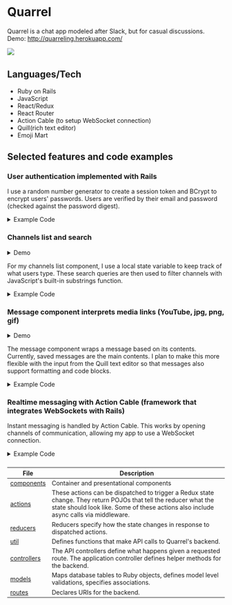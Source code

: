 # Quarrel

Quarrel is a chat app modeled after Slack, but for casual discussions.
Demo: http://quarreling.herokuapp.com/

<img src="demo.gif">

## Languages/Tech
- Ruby on Rails
- JavaScript
- React/Redux
- React Router
- Action Cable (to setup WebSocket connection)
- Quill(rich text editor)
- Emoji Mart

## Selected features and code examples
### User authentication implemented with Rails
I use a random number generator to create a session token and BCrypt to encrypt users' passwords. Users are verified by their email and password (checked against the password digest).
<details>
  <summary>Example Code</summary>
  
  ```rb
    def self.find_by_credentials(email, password)
      user = User.find_by(email: email)
      return nil unless user && user.is_password?(password)
    end

    def password=(password)
        @password = password
        self.password_digest = BCrypt::Password.create(password)
    end

    def is_password?(password)
        BCrypt::Password.new(self.password_digest).is_password?(password)
    end

    def reset_token!
        self.session_token = SecureRandom.urlsafe_base64(16)
        self.save!
        self.session_token
    end

    private

    def ensure_session_token
        self.session_token ||= SecureRandom.urlsafe_base64(16)
    end
 ```
    
</details>

### Channels list and search

<details>
  <summary>Demo</summary>
  <img src="search.gif">
</details>
  
For my channels list component, I use a local state variable to keep track of what users type. These search queries are
then used to filter channels with JavaScript's built-in substrings function.
<details>
  <summary>Example Code</summary>
  
  ```jsx
  this.state = {
    value: ''
  };
  
  getChannels() {
    return Object.values(this.props.channels).filter(x => x.channel_name.toLowerCase().search(this.state.value) != -1);
  }
    
  <AutoSizer>
    {({ height, width }) => (
      <List
        height={height}
        width={width}
        itemCount={searchChannels.length+1}
        itemSize={index => index > 0 ? 50 : 22}
        itemData={{ 
          channels: searchChannels.sort((a,b) => (a.channel_name.toLowerCase() < b.channel_name.toLowerCase()) ? -1 : 1),
          history: this.props.history,
          handleClose: this.handleCloseChannels,
          memberships: this.props.memberships
        }}
       >
         {Row}
       </List>
     )}
 </AutoSizer>
  ```
</details>

### Message component interprets media links (YouTube, jpg, png, gif)

<details>
  <summary>Demo</summary>
  <img src="media_demo.gif">
</details>
  
The message component wraps a message based on its contents. Currently, saved messages are the main contents. I plan to
make this more flexible with the input from the Quill text editor so that messages also support formatting and code blocks.

<details>
  <summary>Example Code</summary>
  
  ```jsx
  const youtubeParser = url => {
    const regExp = /^.*((youtu.be\/)|(v\/)|(\/u\/\w\/)|(embed\/)|(watch\?))\??v?=?([^#\&\?]*).*/;
    const match = url.match(regExp);
    return (match && match[7].length == 11) ? match[7] : false;
}

function createMsgBody(msgBody) {
    const mediaExt = 'jpg jpeg png gif svg'.split(' ');
    let res = msgBody;
    if (validator.isURL(msgBody)) {
        let urlParts = msgBody.split('.');
        let ext = urlParts[urlParts.length - 1];
        if (mediaExt.includes(ext)) {
            res = (
                <img src={msgBody} style={{maxHeight: "360px", maxWidth: "360px"}}></img>
            );
        } else if (youtubeParser(msgBody)) {
            res = (
                <YouTube
                    videoId={youtubeParser(msgBody)}
                    opts={{
                        playerVars: {
                            autoplay: -1
                        }
                    }}
                />
            )
        } else {
            res = (<a href={msgBody} target="_blank">{msgBody}</a>)
        }
    }
    return res;
}
  ```
</details>

### Realtime messaging with Action Cable (framework that integrates WebSockets with Rails)
Instant messaging is handled by Action Cable. This works by opening channels of communication, allowing my app to use
a WebSocket connection.
<details>
  <summary>Example Code</summary>
  
  ```rb
  class Api::MessagesController < ApplicationController

    def create
        @message = current_user.messages.new(message_params) 
        @message.user = current_user
        if @message.save
            message_cable(@message)
            render json: @message
        else
            render json: @message.errors.full_messages, status: 422
       end
    end

    private

    def message_cable(message)
        ActionCable.server.broadcast(
            "messages#{message.channel_id}",
            id: message.id,
            body: message.body,
            user_id: message.user_id,
            channel_id: message.channel_id,
            created_at: message.created_at
        )
    end
end

class MessagesChannel < ApplicationCable::Channel
  def subscribed
    stream_from "messages#{params[:channelId]}"
  end
end
  ```
</details>
  
###
| File | Description |
| --- | --- |
| [components](https://github.com/LanceSanity/Quarrel/tree/master/frontend/components) | Container and presentational components |
| [actions](https://github.com/LanceSanity/Quarrel/tree/master/frontend/actions) | These actions can be dispatched to trigger a Redux state change. They return POJOs that tell the reducer what the state should look like. Some of these actions also include async calls via middleware.|
| [reducers](https://github.com/LanceSanity/Quarrel/tree/master/frontend/reducers) | Reducers specify how the state changes in response to dispatched actions. |
| [util](https://github.com/LanceSanity/Quarrel/tree/master/frontend/util) | Defines functions that make API calls to Quarrel's backend. |
| [controllers](https://github.com/LanceSanity/Quarrel/tree/master/app/controllers) |The API controllers define what happens given a requested route. The application controller defines helper methods for the backend.|
| [models](https://github.com/LanceSanity/Quarrel/tree/master/app/models) | Maps database tables to Ruby objects, defines model level validations, specifies associations.
| [routes](https://github.com/LanceSanity/Quarrel/blob/master/config/routes.rb) | Declares URIs for the backend. |
